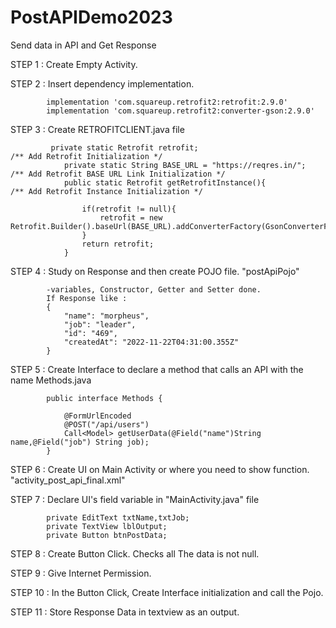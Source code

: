 # PostAPIDemo2023
Send data in API and Get Response


STEP 1 :  Create Empty Activity.

STEP 2 :  Insert dependency implementation.

            implementation 'com.squareup.retrofit2:retrofit:2.9.0'
            implementation 'com.squareup.retrofit2:converter-gson:2.9.0'

STEP 3 :  Create RETROFITCLIENT.java file

             private static Retrofit retrofit;                               /** Add Retrofit Initialization */
                private static String BASE_URL = "https://reqres.in/";          /** Add Retrofit BASE URL Link Initialization */
                public static Retrofit getRetrofitInstance(){                   /** Add Retrofit Instance Initialization */

                    if(retrofit != null){
                        retrofit = new Retrofit.Builder().baseUrl(BASE_URL).addConverterFactory(GsonConverterFactory.create()).build();
                    }
                    return retrofit;
                }


STEP 4 :  Study on Response and then create POJO file. "postApiPojo"

            -variables, Constructor, Getter and Setter done.
            If Response like :
            {
                "name": "morpheus",
                "job": "leader",
                "id": "469",
                "createdAt": "2022-11-22T04:31:00.355Z"
            }

STEP 5 :  Create Interface to declare a method that calls an API with the name Methods.java

            public interface Methods {

                @FormUrlEncoded
                @POST("/api/users")
                Call<Model> getUserData(@Field("name")String name,@Field("job") String job);
            }

STEP 6 :   Create UI on Main Activity or where you need to show function.  "activity_post_api_final.xml"

STEP 7 :   Declare UI's field variable in "MainActivity.java" file

            private EditText txtName,txtJob;
            private TextView lblOutput;
            private Button btnPostData;


STEP 8 :   Create Button Click. Checks all The data is not null.

STEP 9 :   Give Internet Permission.

STEP 10 :   In the Button Click, Create Interface initialization and call the Pojo.

STEP 11 :   Store Response Data in textview as an output.
